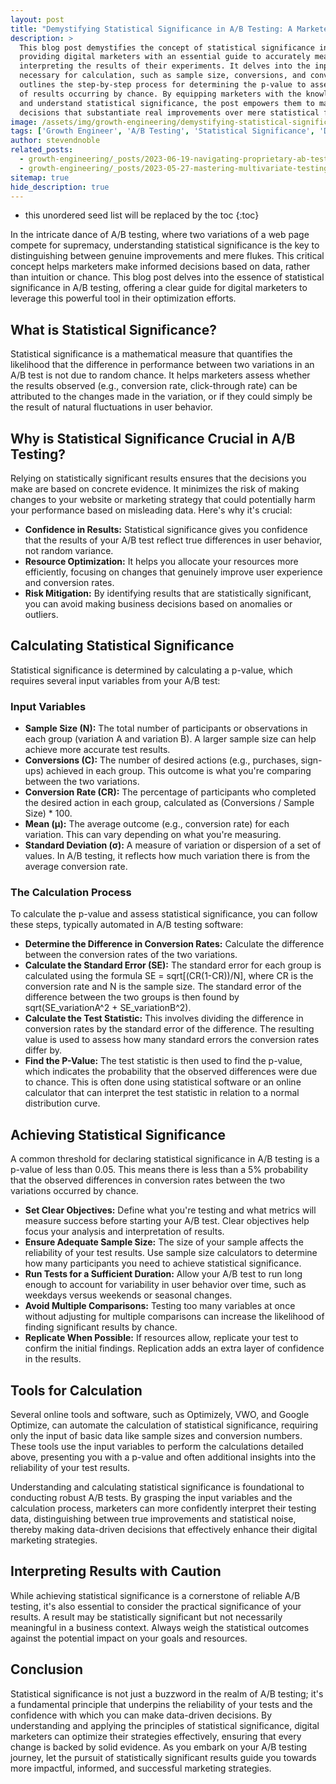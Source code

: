 ```yaml
---
layout: post
title: "Demystifying Statistical Significance in A/B Testing: A Marketer's Guide"
description: >
  This blog post demystifies the concept of statistical significance in A/B testing,
  providing digital marketers with an essential guide to accurately measuring and
  interpreting the results of their experiments. It delves into the input variables
  necessary for calculation, such as sample size, conversions, and conversion rate, and
  outlines the step-by-step process for determining the p-value to assess the likelihood
  of results occurring by chance. By equipping marketers with the knowledge to calculate
  and understand statistical significance, the post empowers them to make data-driven
  decisions that substantiate real improvements over mere statistical flukes.
image: /assets/img/growth-engineering/demystifying-statistical-significance-in-ab-testing-a-marketers-guide.jpg
tags: ['Growth Engineer', 'A/B Testing', 'Statistical Significance', 'Data Analysis', 'Experimentation Strategy', 'Testing Hypotheses', 'P-value', 'Sample Size Calculation']
author: stevendnoble
related_posts:
  - growth-engineering/_posts/2023-06-19-navigating-proprietary-ab-testing-frameworks-innovations-and-implications-for-marketers.md
  - growth-engineering/_posts/2023-05-27-mastering-multivariate-testing-a-comprehensive-guide-for-digital-marketers.md
sitemap: true
hide_description: true
---
```


* this unordered seed list will be replaced by the toc
{:toc}

In the intricate dance of A/B testing, where two variations of a web page compete for supremacy, understanding statistical significance is the key to distinguishing between genuine improvements and mere flukes. This critical concept helps marketers make informed decisions based on data, rather than intuition or chance. This blog post delves into the essence of statistical significance in A/B testing, offering a clear guide for digital marketers to leverage this powerful tool in their optimization efforts.

## What is Statistical Significance?

Statistical significance is a mathematical measure that quantifies the likelihood that the difference in performance between two variations in an A/B test is not due to random chance. It helps marketers assess whether the results observed (e.g., conversion rate, click-through rate) can be attributed to the changes made in the variation, or if they could simply be the result of natural fluctuations in user behavior.

## Why is Statistical Significance Crucial in A/B Testing?

Relying on statistically significant results ensures that the decisions you make are based on concrete evidence. It minimizes the risk of making changes to your website or marketing strategy that could potentially harm your performance based on misleading data. Here's why it's crucial:

* **Confidence in Results:** Statistical significance gives you confidence that the results of your A/B test reflect true differences in user behavior, not random variance.
* **Resource Optimization:** It helps you allocate your resources more efficiently, focusing on changes that genuinely improve user experience and conversion rates.
* **Risk Mitigation:** By identifying results that are statistically significant, you can avoid making business decisions based on anomalies or outliers.

## Calculating Statistical Significance

Statistical significance is determined by calculating a p-value, which requires several input variables from your A/B test:

### Input Variables

* **Sample Size (N):** The total number of participants or observations in each group (variation A and variation B). A larger sample size can help achieve more accurate test results.
* **Conversions (C):** The number of desired actions (e.g., purchases, sign-ups) achieved in each group. This outcome is what you're comparing between the two variations.
* **Conversion Rate (CR):** The percentage of participants who completed the desired action in each group, calculated as (Conversions / Sample Size) * 100.
* **Mean (μ):** The average outcome (e.g., conversion rate) for each variation. This can vary depending on what you're measuring.
* **Standard Deviation (σ):** A measure of variation or dispersion of a set of values. In A/B testing, it reflects how much variation there is from the average conversion rate.

### The Calculation Process

To calculate the p-value and assess statistical significance, you can follow these steps, typically automated in A/B testing software:

* **Determine the Difference in Conversion Rates:** Calculate the difference between the conversion rates of the two variations.
* **Calculate the Standard Error (SE):** The standard error for each group is calculated using the formula SE = sqrt[(CR(1-CR))/N], where CR is the conversion rate and N is the sample size. The standard error of the difference between the two groups is then found by sqrt(SE_variationA^2 + SE_variationB^2).
* **Calculate the Test Statistic:** This involves dividing the difference in conversion rates by the standard error of the difference. The resulting value is used to assess how many standard errors the conversion rates differ by.
* **Find the P-Value:** The test statistic is then used to find the p-value, which indicates the probability that the observed differences were due to chance. This is often done using statistical software or an online calculator that can interpret the test statistic in relation to a normal distribution curve.

## Achieving Statistical Significance

A common threshold for declaring statistical significance in A/B testing is a p-value of less than 0.05. This means there is less than a 5% probability that the observed differences in conversion rates between the two variations occurred by chance.

* **Set Clear Objectives:** Define what you're testing and what metrics will measure success before starting your A/B test. Clear objectives help focus your analysis and interpretation of results.
* **Ensure Adequate Sample Size:** The size of your sample affects the reliability of your test results. Use sample size calculators to determine how many participants you need to achieve statistical significance.
* **Run Tests for a Sufficient Duration:** Allow your A/B test to run long enough to account for variability in user behavior over time, such as weekdays versus weekends or seasonal changes.
* **Avoid Multiple Comparisons:** Testing too many variables at once without adjusting for multiple comparisons can increase the likelihood of finding significant results by chance.
* **Replicate When Possible:** If resources allow, replicate your test to confirm the initial findings. Replication adds an extra layer of confidence in the results.

## Tools for Calculation

Several online tools and software, such as Optimizely, VWO, and Google Optimize, can automate the calculation of statistical significance, requiring only the input of basic data like sample sizes and conversion numbers. These tools use the input variables to perform the calculations detailed above, presenting you with a p-value and often additional insights into the reliability of your test results.

Understanding and calculating statistical significance is foundational to conducting robust A/B tests. By grasping the input variables and the calculation process, marketers can more confidently interpret their testing data, distinguishing between true improvements and statistical noise, thereby making data-driven decisions that effectively enhance their digital marketing strategies.

## Interpreting Results with Caution

While achieving statistical significance is a cornerstone of reliable A/B testing, it's also essential to consider the practical significance of your results. A result may be statistically significant but not necessarily meaningful in a business context. Always weigh the statistical outcomes against the potential impact on your goals and resources.

## Conclusion

Statistical significance is not just a buzzword in the realm of A/B testing; it's a fundamental principle that underpins the reliability of your tests and the confidence with which you can make data-driven decisions. By understanding and applying the principles of statistical significance, digital marketers can optimize their strategies effectively, ensuring that every change is backed by solid evidence. As you embark on your A/B testing journey, let the pursuit of statistically significant results guide you towards more impactful, informed, and successful marketing strategies.
